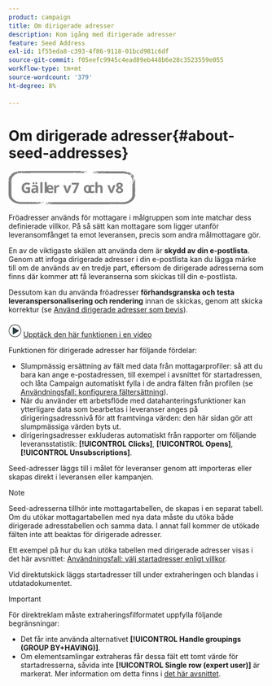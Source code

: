 ```yaml
---
product: campaign
title: Om dirigerade adresser
description: Kom igång med dirigerade adresser
feature: Seed Address
exl-id: 1f55eda8-c393-4f86-9118-01bcd981c6df
source-git-commit: f05eefc9945c4ead89eb448b6e28c3523559e055
workflow-type: tm+mt
source-wordcount: '379'
ht-degree: 8%

---
```


# Om dirigerade adresser{#about-seed-addresses}

![](../../assets/common.svg)

Fröadresser används för mottagare i målgruppen som inte matchar dess definierade villkor. På så sätt kan mottagare som ligger utanför leveransomfånget ta emot leveransen, precis som andra målmottagare gör.

En av de viktigaste skälen att använda dem är **skydd av din e-postlista**. Genom att infoga dirigerade adresser i din e-postlista kan du lägga märke till om de används av en tredje part, eftersom de dirigerade adresserna som finns där kommer att få leveranserna som skickas till din e-postlista.

Dessutom kan du använda fröadresser **förhandsgranska och testa leveranspersonalisering och rendering** innan de skickas, genom att skicka korrektur (se [Använd dirigerade adresser som bevis](steps-defining-the-target-population.md#using-seed-addresses-as-proof)).

![](assets/do-not-localize/how-to-video.png) [Upptäck den här funktionen i en video](steps-defining-the-target-population.md#seeds-and-proofs-video)

Funktionen för dirigerade adresser har följande fördelar:

* Slumpmässig ersättning av fält med data från mottagarprofiler: så att du bara kan ange e-postadressen, till exempel i avsnittet för startadressen, och låta Campaign automatiskt fylla i de andra fälten från profilen (se [Användningsfall: konfigurera fältersättning](use-case--configuring-the-field-substitution.md)).
* När du använder ett arbetsflöde med datahanteringsfunktioner kan ytterligare data som bearbetas i leveranser anges på dirigeringsadressnivå för att framtvinga värden: den här sidan gör att slumpmässiga värden byts ut.
* dirigeringsadresser exkluderas automatiskt från rapporter om följande leveransstatistik: **[!UICONTROL Clicks]**, **[!UICONTROL Opens]**, **[!UICONTROL Unsubscriptions]**.

Seed-adresser läggs till i målet för leveranser genom att importeras eller skapas direkt i leveransen eller kampanjen.

>[!NOTE]
>
>Seed-adresserna tillhör inte mottagartabellen, de skapas i en separat tabell. Om du utökar mottagartabellen med nya data måste du utöka både dirigerade adresstabellen och samma data. I annat fall kommer de utökade fälten inte att beaktas för dirigerade adresser.
>
>Ett exempel på hur du kan utöka tabellen med dirigerade adresser visas i det här avsnittet: [Användningsfall: välj startadresser enligt villkor](use-case--selecting-seed-addresses-on-criteria.md).

Vid direktutskick läggs startadresser till under extraheringen och blandas i utdatadokumentet.

>[!IMPORTANT]
>
>För direktreklam måste extraheringsfilformatet uppfylla följande begränsningar:
>
>* Det får inte använda alternativet **[!UICONTROL Handle groupings (GROUP BY+HAVING)]**.
>* Om elementsamlingar extraheras får dessa fält ett tomt värde för startadresserna, såvida inte **[!UICONTROL Single row (expert user)]** är markerat. Mer information om detta finns i [det här avsnittet](../../platform/using/executing-export-jobs.md#step-7---data-formatting).
>

